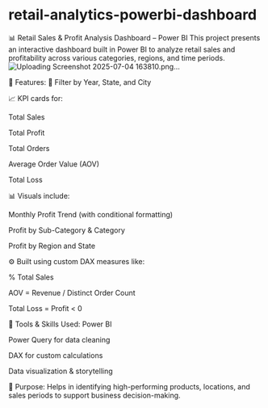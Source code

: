 # retail-analytics-powerbi-dashboard
📊 Retail Sales & Profit Analysis Dashboard – Power BI
This project presents an interactive dashboard built in Power BI to analyze retail sales and profitability across various categories, regions, and time periods.
![Uploading Screenshot 2025-07-04 163810.png…]()


🔧 Features:
📅 Filter by Year, State, and City

📈 KPI cards for:

Total Sales

Total Profit

Total Orders

Average Order Value (AOV)

Total Loss

📊 Visuals include:

Monthly Profit Trend (with conditional formatting)

Profit by Sub-Category & Category

Profit by Region and State

⚙️ Built using custom DAX measures like:

% Total Sales

AOV = Revenue / Distinct Order Count

Total Loss = Profit < 0

📁 Tools & Skills Used:
Power BI

Power Query for data cleaning

DAX for custom calculations

Data visualization & storytelling

📌 Purpose:
Helps in identifying high-performing products, locations, and sales periods to support business decision-making.
